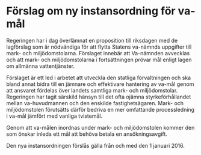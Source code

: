 # Förslag om ny instansordning för va-mål

Regeringen har i dag överlämnat en proposition till riksdagen med de lagförslag som är nödvändiga för att flytta Statens va\-nämnds uppgifter till mark\- och miljödomstolarna. Förslaget innebär att Va\-nämnden avvecklas och att mark\- och miljödomstolarna i fortsättningen prövar mål enligt lagen om allmänna vattentjänster.


Förslaget är ett led i arbetet att utveckla den statliga förvaltningen och ska bland annat bidra till en jämnare och effektivare hantering av va\-mål genom att ansvaret fördelas över landets samtliga mark\- och miljödomstolar. Regeringen har tagit särskild hänsyn till det ofta ojämna styrkeförhållandet mellan va\-huvudmannen och den enskilde fastighetsägaren. Mark\- och miljödomstolen förutsätts därför bedriva en mer omfattande processledning i va\-mål jämfört med vanliga tvistemål.

Genom att va\-målen inordnas under mark\- och miljödomstolen kommer den som önskar inleda ett mål att behöva betala en ansökningsavgift.

Den nya instansordningen förslås gälla från och med den 1 januari 2016\.

